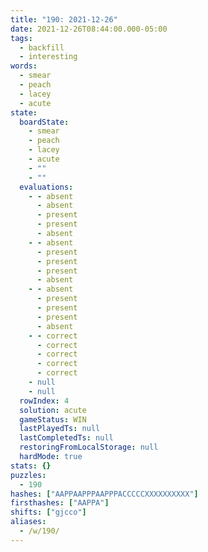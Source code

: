 ```yaml
---
title: "190: 2021-12-26"
date: 2021-12-26T08:44:00.000-05:00
tags:
  - backfill
  - interesting
words:
  - smear
  - peach
  - lacey
  - acute
state:
  boardState:
    - smear
    - peach
    - lacey
    - acute
    - ""
    - ""
  evaluations:
    - - absent
      - absent
      - present
      - present
      - absent
    - - absent
      - present
      - present
      - present
      - absent
    - - absent
      - present
      - present
      - present
      - absent
    - - correct
      - correct
      - correct
      - correct
      - correct
    - null
    - null
  rowIndex: 4
  solution: acute
  gameStatus: WIN
  lastPlayedTs: null
  lastCompletedTs: null
  restoringFromLocalStorage: null
  hardMode: true
stats: {}
puzzles:
  - 190
hashes: ["AAPPAAPPPAAPPPACCCCCXXXXXXXXXX"]
firsthashes: ["AAPPA"]
shifts: ["gjcco"]
aliases:
  - /w/190/
---
```

<!-- more -->
